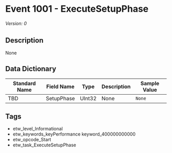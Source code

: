 # Event 1001 - ExecuteSetupPhase
###### Version: 0

## Description
None

## Data Dictionary
|Standard Name|Field Name|Type|Description|Sample Value|
|---|---|---|---|---|
|TBD|SetupPhase|UInt32|None|`None`|

## Tags
* etw_level_Informational
* etw_keywords_keyPerformance keyword_400000000000
* etw_opcode_Start
* etw_task_ExecuteSetupPhase